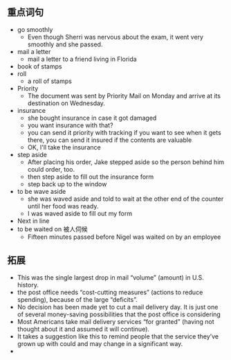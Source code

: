 ## 重点词句
- go smoothly
	- Even though Sherri was nervous about the exam, it went very smoothly and she passed.
- mail a letter
	- mail a letter to a friend living in Florida
- book of stamps
- roll
	- a roll of stamps
- Priority
	- The document was sent by Priority Mail on Monday and arrive at its destination on Wednesday.
- insurance
	- she bought insurance in case it got damaged
	- you want insurance with that?
	- you can send it priority with tracking if you want to see when it gets there, you can send it insured if the contents are valuable
	- OK, I'll take the insurance
- step aside
	- After placing his order, Jake stepped aside so the person behind him could order, too.
	- then step aside to fill out the  insurance form
	- step back up to the window
- to be wave aside
	- she was waved aside and told to wait at the other end of the counter until her food was ready.
	- I was waved aside to fill out my form
- Next in line
- to be waited on 被人伺候
	- Fifteen minutes passed before Nigel was waited on by an employee

## 拓展
- This was the single largest drop in mail “volume” (amount) in U.S. history.
- the post office needs “cost-cutting measures” (actions to reduce spending), because of the large “deficits”.
- No decision has been made yet to cut a mail delivery day. It is just one of several money-saving possibilities that the post office is considering
- Most Americans take mail delivery services “for granted” (having not thought about it and assumed it will continue).
- It takes a suggestion like this to remind people that the service they’ve grown up with could and may change in a significant way.
- 